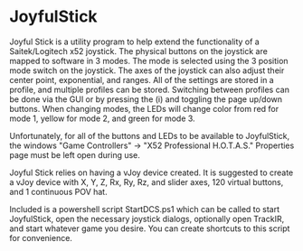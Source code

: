 # JoyfulStick

Joyful Stick is a utility program to help extend the functionality of a Saitek/Logitech x52 joystick. The physical buttons on the joystick are mapped to software in 3 modes. The mode is selected using the 3 position mode switch on the joystick. The axes of the joystick can also adjust their center point, exponential, and ranges. All of the settings are stored in a profile, and multiple profiles can be stored. Switching between profiles can be done via the GUI or by pressing the (i) and toggling the page up/down buttons. When changing modes, the LEDs will change color from red for mode 1, yellow for mode 2, and green for mode 3.

Unfortunately, for all of the buttons and LEDs to be available to JoyfulStick, the windows "Game Controllers" -> "X52 Professional H.O.T.A.S." Properties page must be left open during use.

Joyful Stick relies on having a vJoy device created. It is suggested to create a vJoy device with X, Y, Z, Rx, Ry, Rz, and slider axes, 120 virtual buttons, and 1 continuous POV hat.

Included is a powershell script StartDCS.ps1 which can be called to start JoyfulStick, open the necessary joystick dialogs, optionally open TrackIR, and start whatever game you desire. You can create shortcuts to this script for convenience.